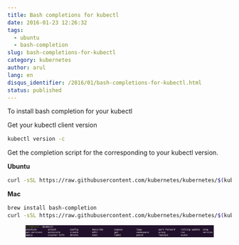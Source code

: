 ```yaml
---
title: Bash completions for kubectl
date: 2016-01-23 12:26:32
tags:
  - ubuntu
  - bash-completion
slug: bash-completions-for-kubectl
category: kubernetes
author: arul
lang: en
disqus_identifier: /2016/01/bash-completions-for-kubectl.html
status: published
---
```


To install bash completion for your kubectl

Get your kubectl client version

``` bash
kubectl version -c
```

Get the completion script for the corresponding to your kubectl version.

**Ubuntu**

``` bash
curl -sSL https://raw.githubusercontent.com/kubernetes/kubernetes/$(kubectl version -c | grep -o -P '(?<=GitCommit:").*(?=",)')/contrib/completions/bash/kubectl | sudo tee /etc/bash_completion.d/kubectl
```

**Mac**

``` bash
brew install bash-completion
curl -sSL https://raw.githubusercontent.com/kubernetes/kubernetes/$(kubectl version -c | grep -o -P '(?<=GitCommit:").*(?=",)')/contrib/completions/bash/kubectl > /usr/local/etc/bash_completion.d/kubectl
```

<figure class="align-center">
<img src="/assets/images/2016/1/kubectl-bash-completion.png"
alt="/assets/images/2016/1/kubectl-bash-completion.png" />
</figure>
